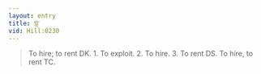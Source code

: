 ```yaml
---
layout: entry
title: གླ་
vid: Hill:0230
---
```

> To hire; to rent DK. 1. To exploit. 2. To hire. 3. To rent DS. To hire, to rent TC.
